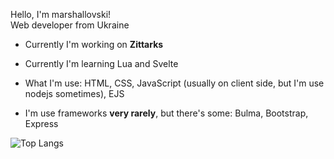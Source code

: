 Hello, I'm marshallovski!
<br>
Web developer from Ukraine

   * Currently I'm working on **Zittarks**

   * Currently I'm learning Lua and Svelte

   * What I'm use: HTML, CSS, JavaScript (usually on client side, but I'm use nodejs sometimes), EJS
   
   * I'm use frameworks **very rarely**, but there's some: Bulma, Bootstrap, Express
   

![Top Langs](https://github-readme-stats.vercel.app/api/top-langs/?username=marshallovski&layout=compact&theme=dark&count_private=false)

